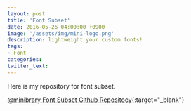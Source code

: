 ```yaml
---
layout: post
title: 'Font Subset'
date: 2016-05-26 04:00:00 +0900
image: '/assets/img/mini-logo.png'
description: lightweight your custom fonts!
tags:
- Font
categories:
twitter_text:
---
```


Here is my repository for font subset.

[@minibrary Font Subset Github Repositocy](https://github.com/minibrary/font-subset/){:target="_blank"}
